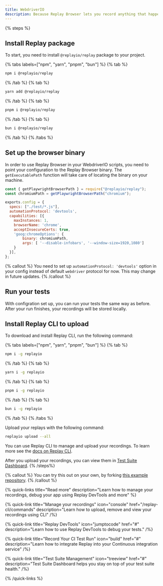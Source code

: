 ```yaml
---
title: WebdriverIO
description: Because Replay Browser lets you record anything that happens inside it, you can simply just point your test script to the Replay Browser binary and you are all set up.
---
```


{% steps %}
## Install Replay package
To start, you need to install `@replayio/replay` package to your project.

{% tabs labels=["npm", "yarn", "pnpm", "bun"] %}
{% tab %}
```sh
npm i @replayio/replay
```
{% /tab %}
{% tab %}
```sh
yarn add @replayio/replay
```
{% /tab %}
{% tab %}
```sh
pnpm i @replayio/replay
```
{% /tab %}
{% tab %}
```sh
bun i @replayio/replay
```
{% /tab %}
{% /tabs %}

## Set up the browser binary

In order to use Replay Browser in your WebdriverIO scripts, you need to point your configuration to the Replay Browser binary. The `getExecutablePath` function will take care of locating the binary on your machine.

```js {% lineNumbers=true fileName="wdio.config.js" highlight=["1-2","11-14"] %}
const { getPlaywrightBrowserPath } = require("@replayio/replay");
const chromiumPath = getPlaywrightBrowserPath("chromium");

exports.config = {
  specs: ["./test/*.js"],
  automationProtocol: 'devtools',
  capabilities: [{
    maxInstances: 1,
    browserName: 'chrome',
    acceptInsecureCerts: true,
    'goog:chromeOptions': {
        binary: chromiumPath,
        args: [ '--disable-infobars', '--window-size=1920,1080']
    }
  }],
};
```

{% callout %}
You need to set up `automationProtocol: 'devtools'` option in your config instead of default `webdriver` protocol for now. This may change in future updates.
{% /callout %}

## Run your tests
With configration set up, you can run your tests the same way as before. After your run finishes, your recordings will be stored locally. 

## Install Replay CLI to upload
To download and install Replay CLI, run the following command:

{% tabs labels=["npm", "yarn", "pnpm", "bun"] %}
{% tab %}
```sh
npm i -g replayio
```
{% /tab %}
{% tab %}
```sh
yarn i -g replayio
```
{% /tab %}
{% tab %}
```sh
pnpm i -g replayio
```
{% /tab %}
{% tab %}
```sh
bun i -g replayio
```
{% /tab %}
{% /tabs %}

Upload your replays with the following command:

```sh
replayio upload --all
```

You can use Replay CLI to manage and upload your recordings. To learn more see the [docs on Replay CLI](/replay-cli/commands).

After you upload your recordings, you can view them in [Test Suite Dashboard](/test-suites/features/test-suite-dashboard).
{% /steps%}

{% callout %}
You can try this out on your own, by forking [this example repository](https://github.com/filiphric/replay-webdriverio-example).
{% /callout %}

{% quick-links title="Read more" description="Learn how to manage your recordings, debug your app using Replay DevTools and more" %}

{% quick-link 
  title="Manage your recordings" 
  icon="console" 
  href="/replay-cli/commands" 
  description="Learn how to upload, remove and view your recordings using CLI" 
/%}

{% quick-link 
  title="Replay DevTools" 
  icon="jumptocode" 
  href="#" 
  description="Learn how to use Replay DevTools to debug your tests." 
/%}


{% quick-link 
  title="Record Your CI Test Run" 
  icon="build" 
  href="#" 
  description="Learn how to integrate Replay into your Continuous integration service" 
/%}


{% quick-link 
  title="Test Suite Management" 
  icon="treeview" 
  href="#" 
  description="Test Suite Dashboard helps you stay on top of your test suite health." 
/%}

{% /quick-links %}

